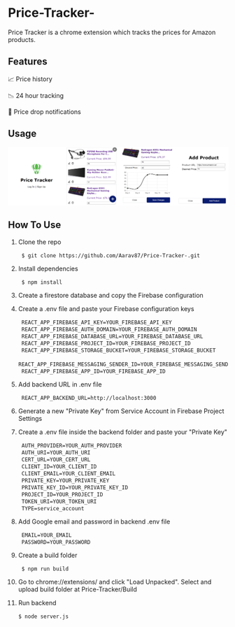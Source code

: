 # Price-Tracker-

Price Tracker is a chrome extension which tracks the prices for Amazon products.

## Features

📈 Price history

📉 24 hour tracking

🔔 Price drop notifications

## Usage

![alt text](https://github.com/aarav87/Price-Tracker-/blob/master/images/readme.png?raw=true)

## How To Use

1. Clone the repo

        $ git clone https://github.com/Aarav87/Price-Tracker-.git

2. Install dependencies

        $ npm install

3. Create a firestore database and copy the Firebase configuration

4. Create a .env file and paste your Firebase configuration keys

        REACT_APP_FIREBASE_API_KEY=YOUR_FIREBASE_API_KEY
        REACT_APP_FIREBASE_AUTH_DOMAIN=YOUR_FIREBASE_AUTH_DOMAIN
        REACT_APP_FIREBASE_DATABASE_URL=YOUR_FIREBASE_DATABASE_URL
        REACT_APP_FIREBASE_PROJECT_ID=YOUR_FIREBASE_PROJECT_ID
        REACT_APP_FIREBASE_STORAGE_BUCKET=YOUR_FIREBASE_STORAGE_BUCKET
        REACT_APP_FIREBASE_MESSAGING_SENDER_ID=YOUR_FIREBASE_MESSAGING_SENDER_ID
        REACT_APP_FIREBASE_APP_ID=YOUR_FIREBASE_APP_ID

5. Add backend URL in .env file

        REACT_APP_BACKEND_URL=http://localhost:3000

6. Generate a new "Private Key" from Service Account in Firebase Project Settings

7. Create a .env file inside the backend folder and paste your "Private Key"

        AUTH_PROVIDER=YOUR_AUTH_PROVIDER
        AUTH_URI=YOUR_AUTH_URI
        CERT_URL=YOUR_CERT_URL
        CLIENT_ID=YOUR_CLIENT_ID
        CLIENT_EMAIL=YOUR_CLIENT_EMAIL
        PRIVATE_KEY=YOUR_PRIVATE_KEY
        PRIVATE_KEY_ID=YOUR_PRIVATE_KEY_ID
        PROJECT_ID=YOUR_PROJECT_ID
        TOKEN_URI=YOUR_TOKEN_URI
        TYPE=service_account

8. Add Google email and password in backend .env file

        EMAIL=YOUR_EMAIL
        PASSWORD=YOUR_PASSWORD

9. Create a build folder

        $ npm run build

10. Go to chrome://extensions/ and click "Load Unpacked". Select and upload build folder at Price-Tracker/Build

11. Run backend

        $ node server.js

